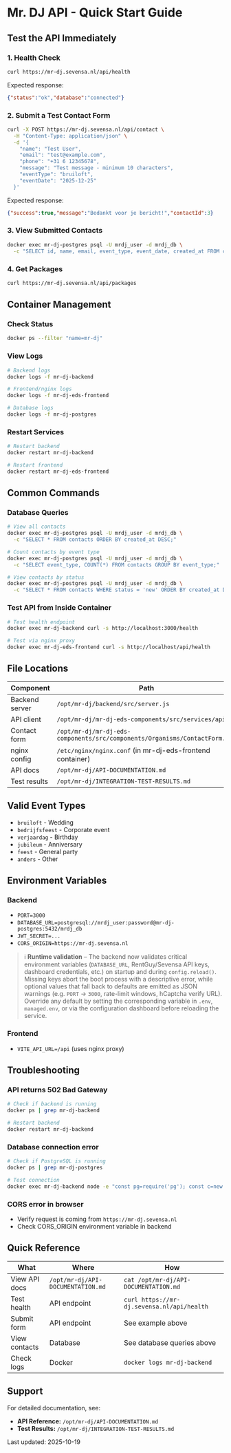# Mr. DJ API - Quick Start Guide

## Test the API Immediately

### 1. Health Check
```bash
curl https://mr-dj.sevensa.nl/api/health
```

Expected response:
```json
{"status":"ok","database":"connected"}
```

### 2. Submit a Test Contact Form
```bash
curl -X POST https://mr-dj.sevensa.nl/api/contact \
  -H "Content-Type: application/json" \
  -d '{
    "name": "Test User",
    "email": "test@example.com",
    "phone": "+31 6 12345678",
    "message": "Test message - minimum 10 characters",
    "eventType": "bruiloft",
    "eventDate": "2025-12-25"
  }'
```

Expected response:
```json
{"success":true,"message":"Bedankt voor je bericht!","contactId":3}
```

### 3. View Submitted Contacts
```bash
docker exec mr-dj-postgres psql -U mrdj_user -d mrdj_db \
  -c "SELECT id, name, email, event_type, event_date, created_at FROM contacts ORDER BY id DESC LIMIT 5;"
```

### 4. Get Packages
```bash
curl https://mr-dj.sevensa.nl/api/packages
```

## Container Management

### Check Status
```bash
docker ps --filter "name=mr-dj"
```

### View Logs
```bash
# Backend logs
docker logs -f mr-dj-backend

# Frontend/nginx logs
docker logs -f mr-dj-eds-frontend

# Database logs
docker logs -f mr-dj-postgres
```

### Restart Services
```bash
# Restart backend
docker restart mr-dj-backend

# Restart frontend
docker restart mr-dj-eds-frontend
```

## Common Commands

### Database Queries
```bash
# View all contacts
docker exec mr-dj-postgres psql -U mrdj_user -d mrdj_db \
  -c "SELECT * FROM contacts ORDER BY created_at DESC;"

# Count contacts by event type
docker exec mr-dj-postgres psql -U mrdj_user -d mrdj_db \
  -c "SELECT event_type, COUNT(*) FROM contacts GROUP BY event_type;"

# View contacts by status
docker exec mr-dj-postgres psql -U mrdj_user -d mrdj_db \
  -c "SELECT * FROM contacts WHERE status = 'new' ORDER BY created_at DESC;"
```

### Test API from Inside Container
```bash
# Test health endpoint
docker exec mr-dj-backend curl -s http://localhost:3000/health

# Test via nginx proxy
docker exec mr-dj-eds-frontend curl -s http://localhost/api/health
```

## File Locations

| Component | Path |
|-----------|------|
| Backend server | `/opt/mr-dj/backend/src/server.js` |
| API client | `/opt/mr-dj/mr-dj-eds-components/src/services/api.js` |
| Contact form | `/opt/mr-dj/mr-dj-eds-components/src/components/Organisms/ContactForm.jsx` |
| nginx config | `/etc/nginx/nginx.conf` (in mr-dj-eds-frontend container) |
| API docs | `/opt/mr-dj/API-DOCUMENTATION.md` |
| Test results | `/opt/mr-dj/INTEGRATION-TEST-RESULTS.md` |

## Valid Event Types

- `bruiloft` - Wedding
- `bedrijfsfeest` - Corporate event
- `verjaardag` - Birthday
- `jubileum` - Anniversary
- `feest` - General party
- `anders` - Other

## Environment Variables

### Backend
- `PORT=3000`
- `DATABASE_URL=postgresql://mrdj_user:password@mr-dj-postgres:5432/mrdj_db`
- `JWT_SECRET=...`
- `CORS_ORIGIN=https://mr-dj.sevensa.nl`

> ℹ️ **Runtime validation** – The backend now validates critical environment variables (`DATABASE_URL`, RentGuy/Sevensa API keys, dashboard credentials, etc.) on startup and during `config.reload()`. Missing keys abort the boot process with a descriptive error, while optional values that fall back to defaults are emitted as JSON warnings (e.g. `PORT` → `3000`, rate-limit windows, hCaptcha verify URL). Override any default by setting the corresponding variable in `.env`, `managed.env`, or via the configuration dashboard before reloading the service.

### Frontend
- `VITE_API_URL=/api` (uses nginx proxy)

## Troubleshooting

### API returns 502 Bad Gateway
```bash
# Check if backend is running
docker ps | grep mr-dj-backend

# Restart backend
docker restart mr-dj-backend
```

### Database connection error
```bash
# Check if PostgreSQL is running
docker ps | grep mr-dj-postgres

# Test connection
docker exec mr-dj-backend node -e "const pg=require('pg'); const c=new pg.Client({connectionString:process.env.DATABASE_URL}); c.connect().then(()=>console.log('OK')).catch(e=>console.error(e.message));"
```

### CORS error in browser
- Verify request is coming from `https://mr-dj.sevensa.nl`
- Check CORS_ORIGIN environment variable in backend

## Quick Reference

| What | Where | How |
|------|-------|-----|
| View API docs | `/opt/mr-dj/API-DOCUMENTATION.md` | `cat /opt/mr-dj/API-DOCUMENTATION.md` |
| Test health | API endpoint | `curl https://mr-dj.sevensa.nl/api/health` |
| Submit form | API endpoint | See example above |
| View contacts | Database | See database queries above |
| Check logs | Docker | `docker logs mr-dj-backend` |

## Support

For detailed documentation, see:
- **API Reference:** `/opt/mr-dj/API-DOCUMENTATION.md`
- **Test Results:** `/opt/mr-dj/INTEGRATION-TEST-RESULTS.md`

Last updated: 2025-10-19
